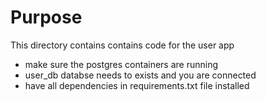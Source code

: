 # Purpose

This directory contains contains code for the user app

* make sure the postgres containers are running
* user_db databse needs to exists and you are connected
* have all dependencies in requirements.txt file installed 